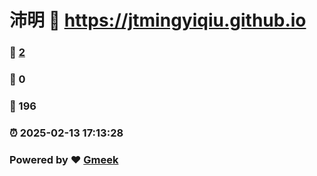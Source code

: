 # 沛明 :link: https://jtmingyiqiu.github.io 
### :page_facing_up: [2](https://jtmingyiqiu.github.io/tag.html) 
### :speech_balloon: 0 
### :hibiscus: 196 
### :alarm_clock: 2025-02-13 17:13:28 
### Powered by :heart: [Gmeek](https://github.com/Meekdai/Gmeek)
